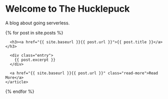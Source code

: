 # Welcome to The Hucklepuck
A blog about going serverless.

<div class="posts">
  {% for post in site.posts %}
    <article class="post">

      <h3><a href="{{ site.baseurl }}{{ post.url }}">{{ post.title }}</a></h3>

      <div class="entry">
        {{ post.excerpt }}
      </div>

      <a href="{{ site.baseurl }}{{ post.url }}" class="read-more">Read More</a>
    </article>
  {% endfor %}
</div>
